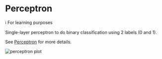 # Perceptron

ℹ️ For learning purposes

Single-layer perceptron to do binary classification using 2 labels (0 and 1).

See [Perceptron](https://en.wikipedia.org/wiki/Perceptron) for more details.

![perceptron plot](https://github.com/kimious/perceptron/assets/28677714/32f5e46e-42e1-401e-927c-011edaf99db3)
